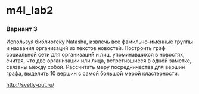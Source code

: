 # m4l_lab2
### Вариант 3
Используя библиотеку Natasha, извлечь все фамильно-именные группы и названия организаций из текстов новостей. Построить граф социальной сети для организаций и лиц, упоминавшихся в новостях, считая, что две организации или лица, встретившиеся в одной заметке, связаны между собой. Рассчитать меру посредничества для вершин графа, выделить 10 вершин с самой большой мерой кластерности.

http://svetly-put.ru/
